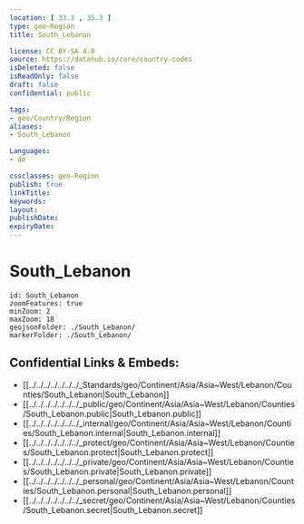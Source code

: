 ```yaml
---
location: [ 33.3 , 35.3 ] 
type: geo-Region
title: South_Lebanon

license: CC BY-SA 4.0
source: https://datahub.io/core/country-codes
isDeleted: false
isReadOnly: false
draft: false
confidential: public

tags:
- geo/Country/Region
aliases:
- South_Lebanon

Languages:
- de

cssclasses: geo-Region
publish: true
linkTitle: 
keywords: 
layout: 
publishDate: 
expiryDate: 
---
```


# South_Lebanon

```leaflet
id: South_Lebanon
zoomFeatures: true 
minZoom: 2 
maxZoom: 18
geojsonFolder: ./South_Lebanon/
markerFolder: ./South_Lebanon/
```


## Confidential Links & Embeds: 
- [[../../../../../../../_Standards/geo/Continent/Asia/Asia~West/Lebanon/Counties/South_Lebanon|South_Lebanon]] 
- [[../../../../../../../_public/geo/Continent/Asia/Asia~West/Lebanon/Counties/South_Lebanon.public|South_Lebanon.public]] 
- [[../../../../../../../_internal/geo/Continent/Asia/Asia~West/Lebanon/Counties/South_Lebanon.internal|South_Lebanon.internal]] 
- [[../../../../../../../_protect/geo/Continent/Asia/Asia~West/Lebanon/Counties/South_Lebanon.protect|South_Lebanon.protect]] 
- [[../../../../../../../_private/geo/Continent/Asia/Asia~West/Lebanon/Counties/South_Lebanon.private|South_Lebanon.private]] 
- [[../../../../../../../_personal/geo/Continent/Asia/Asia~West/Lebanon/Counties/South_Lebanon.personal|South_Lebanon.personal]] 
- [[../../../../../../../_secret/geo/Continent/Asia/Asia~West/Lebanon/Counties/South_Lebanon.secret|South_Lebanon.secret]] 

